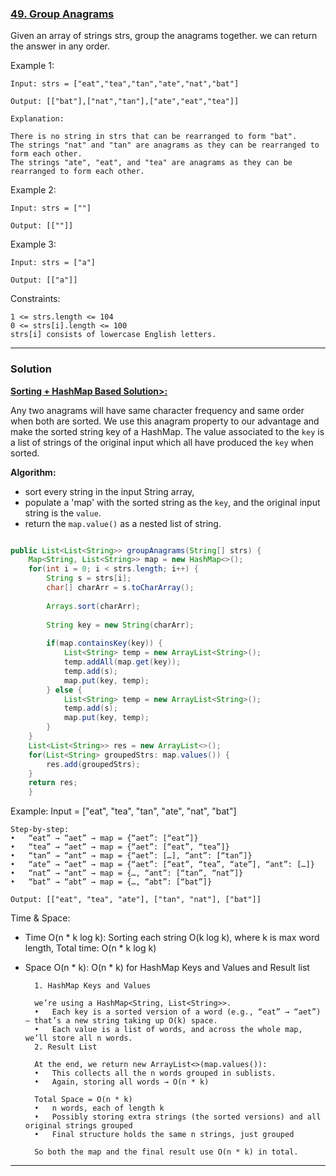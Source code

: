 ### [49. Group Anagrams](https://leetcode.com/problems/group-anagrams/description/)

Given an array of strings strs, group the anagrams together. we can return the answer in any order.

 

Example 1:

    Input: strs = ["eat","tea","tan","ate","nat","bat"]
    
    Output: [["bat"],["nat","tan"],["ate","eat","tea"]]
    
    Explanation:
    
    There is no string in strs that can be rearranged to form "bat".
    The strings "nat" and "tan" are anagrams as they can be rearranged to form each other.
    The strings "ate", "eat", and "tea" are anagrams as they can be rearranged to form each other.
Example 2:

    Input: strs = [""]
    
    Output: [[""]]

Example 3:
    
    Input: strs = ["a"]
    
    Output: [["a"]]

Constraints:

    1 <= strs.length <= 104
    0 <= strs[i].length <= 100
    strs[i] consists of lowercase English letters.

---

### Solution

<ins>__Sorting + HashMap Based Solution>:__</ins> 

Any two anagrams will have same character frequency and same order when both are sorted. We use this anagram property to our advantage and make the sorted string key of a HashMap. The value associated to the `key` is a list of strings of the original input which all have produced the `key` when sorted.

__Algorithm:__
* sort every string in the input String array,
* populate a 'map' with the sorted string as the `key`, and the original input string is the `value`.
* return the `map.value()` as a nested list of string.

```java

public List<List<String>> groupAnagrams(String[] strs) {
	Map<String, List<String>> map = new HashMap<>();
	for(int i = 0; i < strs.length; i++) {
		String s = strs[i];
		char[] charArr = s.toCharArray();
		
		Arrays.sort(charArr);
		
		String key = new String(charArr);
		
		if(map.containsKey(key)) {
			List<String> temp = new ArrayList<String>();
			temp.addAll(map.get(key));
			temp.add(s);
			map.put(key, temp);
		} else {
			List<String> temp = new ArrayList<String>();
			temp.add(s);
			map.put(key, temp);
		}
	}
	List<List<String>> res = new ArrayList<>();
	for(List<String> groupedStrs: map.values()) {
		res.add(groupedStrs);
	}
	return res;
    }

```

Example: Input = ["eat", "tea", "tan", "ate", "nat", "bat"]
		
  	Step-by-step:
	•	“eat” → “aet” → map = {“aet”: [“eat”]}
	•	“tea” → “aet” → map = {“aet”: [“eat”, “tea”]}
	•	“tan” → “ant” → map = {“aet”: […], “ant”: [“tan”]}
	•	“ate” → “aet” → map = {“aet”: [“eat”, “tea”, “ate”], “ant”: […]}
	•	“nat” → “ant” → map = {…, “ant”: [“tan”, “nat”]}
	•	“bat” → “abt” → map = {…, “abt”: [“bat”]}
	
 	Output: [["eat", "tea", "ate"], ["tan", "nat"], ["bat"]]
Time & Space:
* Time O(n * k log k): Sorting each string O(k log k), where k is max word length, Total time: O(n * k log k)
* Space O(n * k): O(n * k) for HashMap Keys and Values and Result list

		1. HashMap Keys and Values
		
		we’re using a HashMap<String, List<String>>.
		•	Each key is a sorted version of a word (e.g., “eat” → “aet”) — that’s a new string taking up O(k) space.
		•	Each value is a list of words, and across the whole map, we’ll store all n words.
		2. Result List
		
		At the end, we return new ArrayList<>(map.values()):
		•	This collects all the n words grouped in sublists.
		•	Again, storing all words → O(n * k)

		Total Space = O(n * k)
		•	n words, each of length k
		•	Possibly storing extra strings (the sorted versions) and all original strings grouped
		•	Final structure holds the same n strings, just grouped
		
		So both the map and the final result use O(n * k) in total.

----




